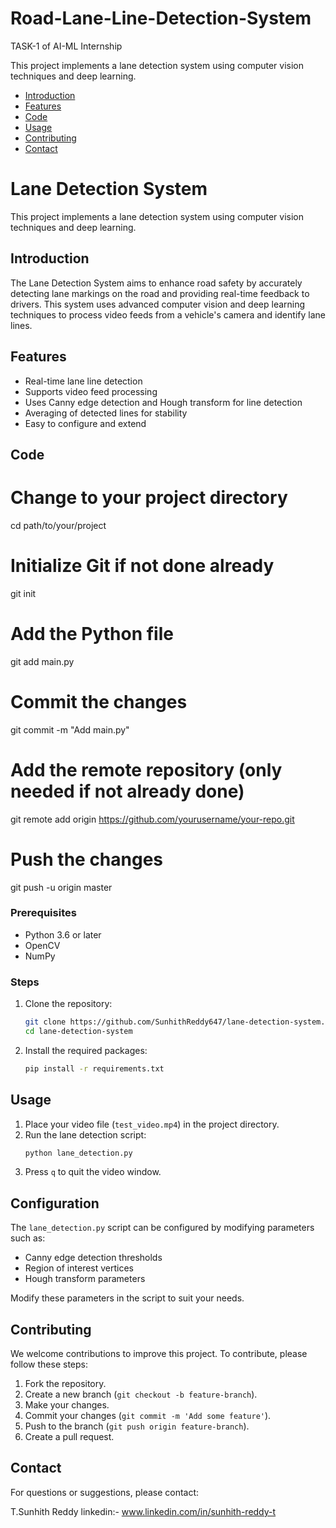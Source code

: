 # Road-Lane-Line-Detection-System
TASK-1 of AI-ML Internship

This project implements a lane detection system using computer vision techniques and deep learning.


- [Introduction](#introduction)
- [Features](#features)
- [Code](#code)
- [Usage](#usage)
- [Contributing](#contributing)
- [Contact](#contact)

# Lane Detection System

This project implements a lane detection system using computer vision techniques and deep learning.

## Introduction

The Lane Detection System aims to enhance road safety by accurately detecting lane markings on the road and providing real-time feedback to drivers. 
This system uses advanced computer vision and deep learning techniques to process video feeds from a vehicle's camera and identify lane lines.

## Features

- Real-time lane line detection
- Supports video feed processing
- Uses Canny edge detection and Hough transform for line detection
- Averaging of detected lines for stability
- Easy to configure and extend

## Code

# Change to your project directory
cd path/to/your/project
# Initialize Git if not done already
git init
# Add the Python file
git add main.py
# Commit the changes
git commit -m "Add main.py"
# Add the remote repository (only needed if not already done)
git remote add origin https://github.com/yourusername/your-repo.git
# Push the changes
git push -u origin master

### Prerequisites

- Python 3.6 or later
- OpenCV
- NumPy

### Steps

1. Clone the repository:
    ```sh
    git clone https://github.com/SunhithReddy647/lane-detection-system.git
    cd lane-detection-system
    ```

2. Install the required packages:
    ```sh
    pip install -r requirements.txt
    ```

## Usage

1. Place your video file (`test_video.mp4`) in the project directory.
2. Run the lane detection script:
    ```sh
    python lane_detection.py                            
    ```
3. Press `q` to quit the video window.

## Configuration

The `lane_detection.py` script can be configured by modifying parameters such as:

- Canny edge detection thresholds
- Region of interest vertices
- Hough transform parameters

Modify these parameters in the script to suit your needs.

## Contributing

We welcome contributions to improve this project. To contribute, please follow these steps:

1. Fork the repository.
2. Create a new branch (`git checkout -b feature-branch`).
3. Make your changes.
4. Commit your changes (`git commit -m 'Add some feature'`).
5. Push to the branch (`git push origin feature-branch`).
6. Create a pull request.


## Contact

For questions or suggestions, please contact:

T.Sunhith Reddy
linkedin:- www.linkedin.com/in/sunhith-reddy-t



